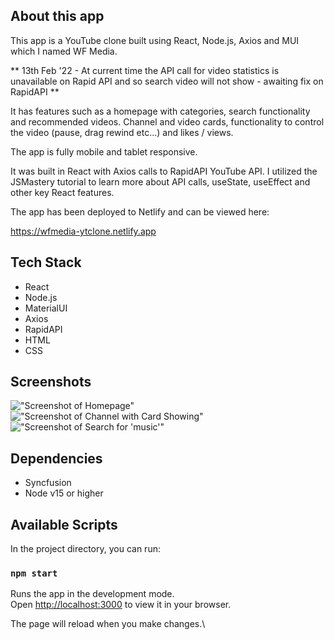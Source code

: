 ## About this app

This app is a YouTube clone built using React, Node.js, Axios and MUI which I named WF Media.


** 13th Feb '22 - At current time the API call for video statistics is unavailable on Rapid API and so search video will not show - awaiting fix on RapidAPI **


It has features such as a homepage with categories, search functionality and recommended videos. Channel and video cards, functionality to control the video (pause, drag rewind etc...) and likes / views.

The app is fully mobile and tablet responsive.

It was built in React with Axios calls to RapidAPI YouTube API.
I utilized the JSMastery tutorial to learn more about API calls, useState, useEffect and other key React features.

The app has been deployed to Netlify and can be viewed here:

https://wfmedia-ytclone.netlify.app


## Tech Stack

- React
- Node.js
- MaterialUI
- Axios
- RapidAPI
- HTML
- CSS

## Screenshots

!["Screenshot of Homepage"](https://github.com/will-frankland/youtube_clone/blob/main/docs/homepage.png?raw=true)
!["Screenshot of Channel with Card Showing"](https://github.com/will-frankland/youtube_clone/blob/main/docs/channel-card.png?raw=true)
!["Screenshot of Search for 'music'"](https://github.com/will-frankland/youtube_clone/blob/main/docs/search.png?raw=true)


## Dependencies

- Syncfusion
- Node v15 or higher

## Available Scripts

In the project directory, you can run:

### `npm start`

Runs the app in the development mode.\
Open [http://localhost:3000](http://localhost:3000) to view it in your browser.

The page will reload when you make changes.\


